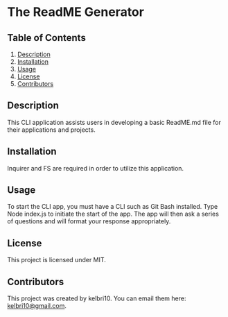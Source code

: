 # The ReadME Generator 

## Table of Contents 
1. [Description](#Description)
2. [Installation](#Installation)
3. [Usage](#Usage)
4. [License](#License)
5. [Contributors](#Contributors)

## Description 
This CLI application assists users in developing a basic ReadME.md file for their applications and projects. 
        
## Installation 
Inquirer and FS are required in order to utilize this application. 

## Usage 
To start the CLI app, you must have a CLI such as Git Bash installed. Type Node index.js to initiate the start of the app. The app will then ask a series of questions and will format your response appropriately.

## License 
This project is licensed under MIT.

## Contributors 
This project was created by kelbri10. You can email them here: kelbri10@gmail.com.

